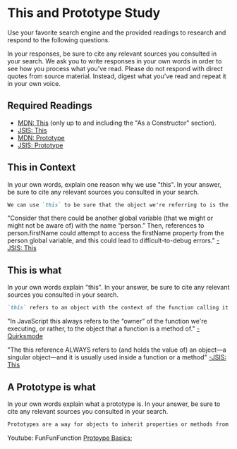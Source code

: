 # This and Prototype Study

Use your favorite search engine and the provided readings to research and
respond to the following questions.

In your responses, be sure to cite any relevant sources you consulted in your
search. We ask you to write responses in your own words in order to see how you
process what you've read. Please do not respond with direct quotes from source
material. Instead, digest what you've read and repeat it in your own voice.

## Required Readings

-   [MDN: This](https://developer.mozilla.org/en-US/docs/Web/JavaScript/Reference/Operators/this)
(only up to and including the "As a Constructor" section).
-   [JSIS: This](http://javascriptissexy.com/understand-javascripts-this-with-clarity-and-master-it/)
-   [MDN: Prototype](https://developer.mozilla.org/en-US/docs/Learn/JavaScript/Objects/Object_prototypes)
-   [JSIS: Prototype](http://javascriptissexy.com/javascript-prototype-in-plain-detailed-language/)

## This in Context

In your own words, explain one reason why we use "this". In your answer, be
sure to cite any relevant sources you consulted in your search.

```md
We can use `this` to be sure that the object we're referring to is the one that we think it is.
```
"Consider that there could be another global variable (that we might or might not be aware of) with the name “person.” Then, references to person.firstName could attempt to access the firstName property from the person global variable, and this could lead to difficult-to-debug errors." [-JSIS: This](http://javascriptissexy.com/understand-javascripts-this-with-clarity-and-master-it/)


## This is what

In your own words explain "this".  In your answer, be
sure to cite any relevant sources you consulted in your search.

```md
`this` refers to an object with the context of the function calling it.
```
"In JavaScript this always refers to the “owner” of the function we're executing, or rather, to the object that a function is a method of." [-Quirksmode](http://www.quirksmode.org/js/this.html)

"The this reference ALWAYS refers to (and holds the value of) an object—a singular object—and it is usually used inside a function or a method" [-JSIS: This](http://javascriptissexy.com/understand-javascripts-this-with-clarity-and-master-it/)

## A Prototype is what

In your own words explain what a prototype is.  In your answer, be
sure to cite any relevant sources you consulted in your search.

```md
Prototypes are a way for objects to inherit properties or methods from parent objects. They provide fallback functionality when an instance of an object doesn't have a property or function defined. 
```

Youtube: FunFunFunction [Protoype Basics](https://www.youtube.com/watch?v=YkoelSTUy7A);

